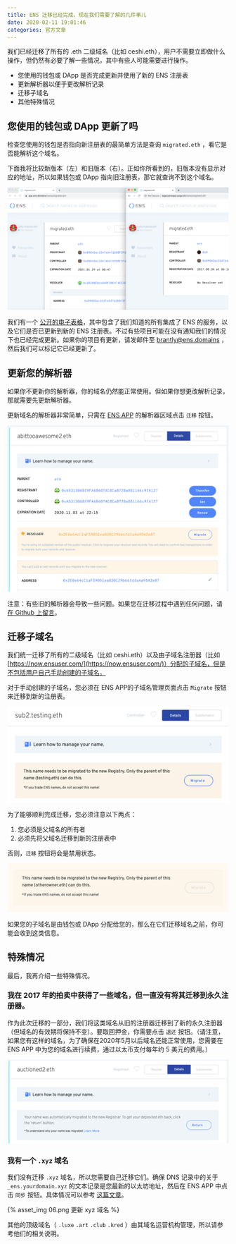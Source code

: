 ```yaml
---
title: ENS 迁移已经完成，现在我们需要了解的几件事儿
date: 2020-02-11 19:01:46
categories: 官方文章
---
```



我们已经迁移了所有的 .eth 二级域名（比如 ceshi.eth），用户不需要立即做什么操作，但仍然有必要了解一些情况，其中有些人可能需要进行操作。

- 您使用的钱包或 DApp 是否完成更新并使用了新的 ENS 注册表
- 更新解析器以便于更改解析记录
- 迁移子域名
- 其他特殊情况

## 您使用的钱包或 DApp 更新了吗

检查您使用的钱包是否指向新注册表的最简单方法是查询 `migrated.eth` ，看它是否能解析这个域名。

下面我将比较新版本（左）和旧版本（右）。正如你所看到的，旧版本没有显示对应的地址，所以如果钱包或 DApp 指向旧注册表，那它就查询不到这个域名。

![检查是否支持新版 ENS 注册表](/images/news/2020-02-11-ens-registry-migration-is-over/01.png)

我们有一个 [公开的电子表格](https://docs.google.com/spreadsheets/d/1VwFQu1_OtYJJBgeHyth2P7xLh28isUvakqmcZJDx6QE/edit?usp=sharing)，其中包含了我们知道的所有集成了 ENS 的服务，以及它们是否已更新到新的 ENS 注册表。不过有些项目可能在没有通知我们的情况下也已经完成更新。如果你的项目有更新，请发邮件至 brantly@ens.domains ，然后我们可以标记它已经更新了。

## 更新您的解析器

如果你不更新你的解析器，你的域名仍然能正常使用。但如果你想更改解析记录，那就需要先更新解析器。

更新域名的解析器非常简单，只需在 [ENS APP](https://app.ens.domains/) 的解析器区域点击 `迁移` 按钮。

![迁移 ENS 域名](/images/news/2020-02-11-ens-registry-migration-is-over/02.png)

注意：有些旧的解析器会导致一些问题。如果您在迁移过程中遇到任何问题，请 [在 Github 上留言](https://github.com/ensdomains/ens-app/issues/568)。

## 迁移子域名

我们统一迁移了所有的二级域名（比如 ceshi.eth）以及由子域名注册器（比如 [https://now.ensuser.com/](https://now.ensuser.com/)）分配的子域名，但是不包括用户自己手动创建的子域名。

对于手动创建的子域名，您必须在 ENS APP的子域名管理页面点击 `Migrate` 按钮来迁移到新的注册表。

![迁移 ENS 子域名](/images/news/2020-02-11-ens-registry-migration-is-over/03.png)

为了能够顺利完成迁移，您必须注意以下两点：

1. 您必须是父域名的所有者
2. 必须先将父域名迁移到新的注册表中

否则，`迁移` 按钮将会是禁用状态。

![按钮禁用](/images/news/2020-02-11-ens-registry-migration-is-over/04.png)

如果您的子域名是由钱包或 DApp 分配给您的，那么在它们迁移域名之前，你可能会收到这类信息。

## 特殊情况

最后，我再介绍一些特殊情况。

### 我在 2017 年的拍卖中获得了一些域名，但一直没有将其迁移到永久注册器。

作为此次迁移的一部分，我们将这类域名从旧的注册器迁移到了新的永久注册器（但域名的有效期将保持不变）。要取回押金，你需要点击 `退还` 按钮。（请注意，如果您有这样的域名，为了确保在2020年5月以后域名还能正常使用，您需要在 ENS APP 中为您的域名进行续费，通过以太币支付每年约 5 美元的费用。）

![取回域名押金](/images/news/2020-02-11-ens-registry-migration-is-over/05.png)

### 我有一个 `.xyz` 域名

我们没有迁移 `.xyz` 域名，所以您需要自己迁移它们。确保 DNS 记录中的关于 `_ens.yourdomain.xyz` 的文本记录是您最新的以太坊地址，然后在 ENS APP 中点击 `同步` 按钮。具体情况可以参考 [这篇文章](/docs/dns-registrar-guide.html)。

{% asset_img 06.png 更新 xyz 域名 %}

其他的顶级域名（ `.luxe` `.art` `.club` `.kred` ）由其域名运营机构管理，所以请参考他们的相关说明。
